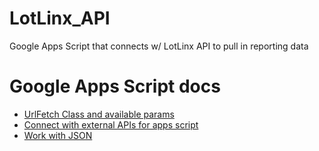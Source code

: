 # LotLinx_API
Google Apps Script that connects w/ LotLinx API to pull in reporting data

# Google Apps Script docs

- <a href="https://developers.google.com/apps-script/reference/url-fetch/url-fetch-app#fetchurl,-params">UrlFetch Class and available params</a>
- <a href="https://developers.google.com/apps-script/guides/services/external">Connect with external APIs for apps script</a>
- <a href="https://developers.google.com/apps-script/guides/services/external#work_with_json">Work with JSON</a>
